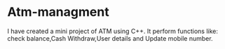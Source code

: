# Atm-managment
I have created a mini project of ATM using C++. 
It perform functions like:
check balance,Cash Withdraw,User details and Update mobile number.
